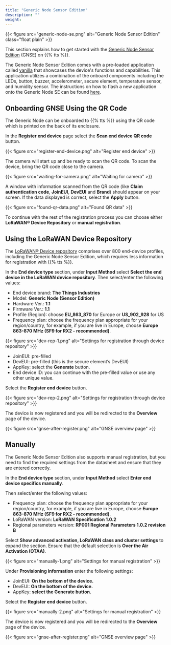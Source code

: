 ```yaml
---
title: "Generic Node Sensor Edition"
description: ""
weight:
---
```


{{< figure src="generic-node-se.png" alt="Generic Node Sensor Edition" class="float plain" >}}

This section explains how to get started with the [Generic Node Sensor Edition](https://www.genericnode.com/docs/sensor-edition/) (GNSE) on {{% tts %}}.

<!--more-->

The Generic Node Sensor Edition comes with a pre-loaded application called [vanilla](https://www.genericnode.com/docs/applications/se-vanilla/) that showcases the device's functions and capabilities. This application utilizes a combination of the onboard components including the LEDs, button, buzzer, accelerometer, secure element, temperature sensor, and humidity sensor. The instructions on how to flash a new application onto the Generic Node SE can be found [here](https://www.genericnode.com/docs/getting-started/se-sw/env-setup/).

## Onboarding GNSE Using the QR Code

The Generic Node can be onboarded to {{% tts %}} using the QR code which is printed on the back of its enclosure.

In the **Register end device** page select the **Scan end device QR code** button.

{{< figure src="register-end-device.png" alt="Register end device" >}}

The camera will start up and be ready to scan the QR code. To scan the device, bring the QR code close to the camera.

{{< figure src="waiting-for-camera.png" alt="Waiting for camera" >}}

A window with information scanned from the QR code (like **Claim authentication code**, **JoinEUI**, **DevEUI** and **Brand**) should appear on your screen. If the data displayed is correct, select the **Apply** button.

{{< figure src="found-qr-data.png" alt="Found QR data" >}}

To continue with the rest of the registration process you can choose either **LoRaWAN® Device Repository** or **manual registration**.

## Using the LoRaWAN Device Repository

The [LoRaWAN® Device repository](https://github.com/TheThingsNetwork/lorawan-devices) comprises over 800 end-device profiles, including the Generic Node Sensor Edition, which requires less information for registration with {{% tts %}}.

In the **End device type** section, under **Input Method** select **Select the end device in the LoRaWAN device repository**. Then select/enter the following values:

- End device brand: **The Things Industries**
- Model: **Generic Node (Sensor Edition)**
- Hardware Ver.: **1.1**
- Firmware Ver.: **1.1**
- Profile (Region): choose **EU_863_870** for Europe or **US_902_928** for US
- Frequency plan: choose the frequency plan appropriate for your region/country, for example, if you are live in Europe, choose **Europe 863-870 MHz (SF9 for RX2 - recommended)**.

{{< figure src="dev-rep-1.png" alt="Settings for registration through device repository" >}}

- JoinEUI: pre-filled
- DevEUI: pre-filled (this is the secure element’s DevEUI)
- AppKey: select the **Generate** button.
- End device ID: you can continue with the pre-filled value or use any other unique value.

Select the **Register end device** button.

{{< figure src="dev-rep-2.png" alt="Settings for registration through device repository" >}}

The device is now registered and you will be redirected to the **Overview** page of the device.

{{< figure src="gnse-after-register.png" alt="GNSE overview page" >}}

## Manually

The Generic Node Sensor Edition also supports manual registration, but you need to find the required settings from the datasheet and ensure that they are entered correctly.

In the **End device type** section, under **Input Method** select **Enter end device specifics manually**.

Then select/enter the following values:

- Frequency plan: choose the frequency plan appropriate for your region/country, for example, if you are live in Europe, choose **Europe 863-870 MHz (SF9 for RX2 - recommended)**.
- LoRaWAN version: **LoRaWAN Specification 1.0.2**
- Regional parameters version: **RP001 Regional Parameters 1.0.2 revision B**

Select **Show advanced activation, LoRaWAN class and cluster settings** to expand the section. Ensure that the default selection is **Over the Air Activation (OTAA)**.

{{< figure src="manually-1.png" alt="Settings for manual registration" >}}

Under **Provisioning information** enter the following settings:

- JoinEUI: **On the bottom of the device.**
- DevEUI: **On the bottom of the device.**
- AppKey: **select the Generate button.**

Select the **Register end device** button.

{{< figure src="manually-2.png" alt="Settings for manual registration" >}}

The device is now registered and you will be redirected to the **Overview** page of the device.

{{< figure src="gnse-after-register.png" alt="GNSE overview page" >}}
